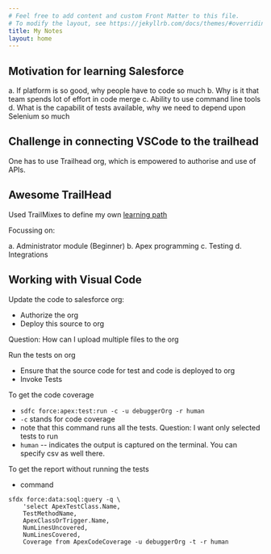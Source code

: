 ```yaml
---
# Feel free to add content and custom Front Matter to this file.
# To modify the layout, see https://jekyllrb.com/docs/themes/#overriding-theme-defaults
title: My Notes
layout: home
---
```


## Motivation for learning Salesforce

a. If platform is so good, why people have to code so much
b. Why is it that team spends lot of effort in code merge
c. Ability to use command line tools
d. What is the capabilit of tests available, why we need to depend upon Selenium so much

## Challenge in connecting VSCode to the trailhead

One has to use Trailhead org, which is empowered to authorise and use of APIs.

## Awesome TrailHead

Used TrailMixes to define my own [learning path](https://trailhead.salesforce.com/users/vmaheshwari6/trailmixes/vineet-quick-learning-path)

Focussing on:

a. Administrator module (Beginner)
b. Apex programming
c. Testing
d. Integrations

## Working with Visual Code

Update the code to salesforce org:

* Authorize the org
* Deploy this source to org

Question: How can I upload multiple files to the org

Run the tests on org

* Ensure that the source code for test and code is deployed to org
* Invoke Tests

To get the code coverage

* ```sdfc force:apex:test:run -c -u debuggerOrg -r human```
* ```-c``` stands for code coverage
* note that this command runs all the tests. Question: I want only selected tests to run
* ```human``` -- indicates the output is captured on the terminal. You can specify csv as well there.

To get the report without running the tests

* command

```
sfdx force:data:soql:query -q \
    'select ApexTestClass.Name,
    TestMethodName,
    ApexClassOrTrigger.Name,
    NumLinesUncovered,
    NumLinesCovered,
    Coverage from ApexCodeCoverage -u debuggerOrg -t -r human
```

